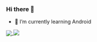 ### Hi there 👋
- 🌱 I’m currently learning Android
<a href="https://HezeCode.github.io">
  <img align="center" src="https://github-readme-stats.vercel.app/api?username=HezeCode&count_private=true&show_icons=true&locale=cn&bg_color=45,36D1DC,5B86E5&text_color=FFFFFF&icon_color=fffe96&title_color=fffe96&repo=Android,JavaStudy,KotlinStudy" />
</a>
<a href="https://HezeCode.github.io">
  <img align="top" src="https://github-readme-stats.vercel.app/api/top-langs/?username=HezeCode&layout=compact&locale=cn&count_private=true&bg_color=45,36D1DC,5B86E5&text_color=FFFFFF&icon_color=fffe96&title_color=fffe96&repo=Android,JavaStudy,KotlinStudy" />
</a>
<!--
**HezeCode/HezeCode** is a ✨ _special_ ✨ repository because its `README.md` (this file) appears on your GitHub profile.

Here are some ideas to get you started:

- 🔭 I’m currently working on ...
- 🌱 I’m currently learning ...
- 👯 I’m looking to collaborate on ...
- 🤔 I’m looking for help with ...
- 💬 Ask me about ...
- 📫 How to reach me: ...
- 😄 Pronouns: ...
- ⚡ Fun fact: ...
-->

